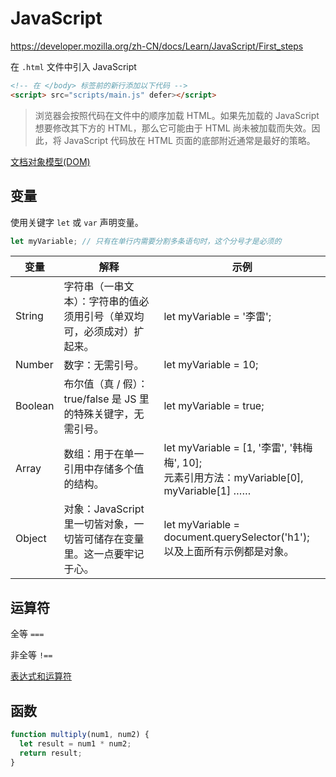 # JavaScript

https://developer.mozilla.org/zh-CN/docs/Learn/JavaScript/First_steps

在 `.html` 文件中引入 JavaScript

```html
<!-- 在 </body> 标签前的新行添加以下代码 -->
<script> src="scripts/main.js" defer></script>
```

> 浏览器会按照代码在文件中的顺序加载 HTML。如果先加载的 JavaScript 想要修改其下方的 HTML，那么它可能由于 HTML 尚未被加载而失效。因此，将 JavaScript 代码放在 HTML 页面的底部附近通常是最好的策略。

[文档对象模型(DOM)](https://developer.mozilla.org/zh-CN/docs/Web/API/Document_Object_Model)

## 变量

使用关键字 `let` 或 `var` 声明变量。

```js
let myVariable; // 只有在单行内需要分割多条语句时，这个分号才是必须的
```

| 变量    | 解释                                                                    | 示例                                                                                           |
| ------- | ----------------------------------------------------------------------- | ---------------------------------------------------------------------------------------------- |
| String  | 字符串（一串文本）：字符串的值必须用引号（单双均可，必须成对）扩起来。  | let myVariable = '李雷';                                                                       |
| Number  | 数字：无需引号。                                                        | let myVariable = 10;                                                                           |
| Boolean | 布尔值（真 / 假）： true/false 是 JS 里的特殊关键字，无需引号。         | let myVariable = true;                                                                         |
| Array   | 数组：用于在单一引用中存储多个值的结构。                                | let myVariable = [1, '李雷', '韩梅梅', 10];<br />元素引用方法：myVariable[0], myVariable[1] …… |
| Object  | 对象：JavaScript 里一切皆对象，一切皆可储存在变量里。这一点要牢记于心。 | let myVariable = document.querySelector('h1');<br />以及上面所有示例都是对象。                 |

## 运算符

全等 `===`

非全等 `!==`

[表达式和运算符](https://developer.mozilla.org/zh-CN/docs/Web/JavaScript/Reference/Operators)

## 函数

```js
function multiply(num1, num2) {
  let result = num1 * num2;
  return result;
}
```
